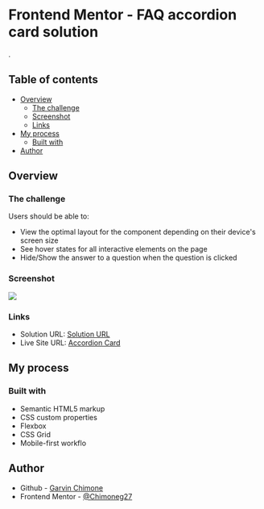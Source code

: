 # Frontend Mentor - FAQ accordion card solution
. 

## Table of contents

- [Overview](#overview)
  - [The challenge](#the-challenge)
  - [Screenshot](#screenshot)
  - [Links](#links)
- [My process](#my-process)
  - [Built with](#built-with)
- [Author](#author)

## Overview

### The challenge

Users should be able to:

- View the optimal layout for the component depending on their device's screen size
- See hover states for all interactive elements on the page
- Hide/Show the answer to a question when the question is clicked

### Screenshot

![](./screenshot.jpg)

### Links

- Solution URL: [Solution URL](https://github.com/Chimoneg27/Accordion-Card)
- Live Site URL: [Accordion Card](https://accordion-card-chimone.netlify.app/)

## My process

### Built with

- Semantic HTML5 markup
- CSS custom properties
- Flexbox
- CSS Grid
- Mobile-first workflo

## Author

- Github - [Garvin Chimone](https://github.com/Chimoneg27)
- Frontend Mentor - [@Chimoneg27](https://www.frontendmentor.io/profile/Chimoneg27)
